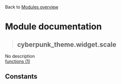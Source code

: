 Back to [Modules overview](https://github.com/pyrustic/cyberpunk-theme/blob/master/docs/modules/README.md)
  
# Module documentation
>## cyberpunk\_theme.widget.scale
No description
<br>
[functions (1)](https://github.com/pyrustic/cyberpunk-theme/blob/master/docs/modules/content/cyberpunk_theme.widget.scale/functions.md)


## Constants
```python

```

